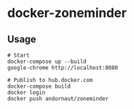 # docker-zoneminder

## Usage

```
# Start
docker-compose up --build
google-chrome http://localhost:8080

# Publish to hub.docker.com
docker-compose build
docker login
docker push andornaut/zoneminder
```
